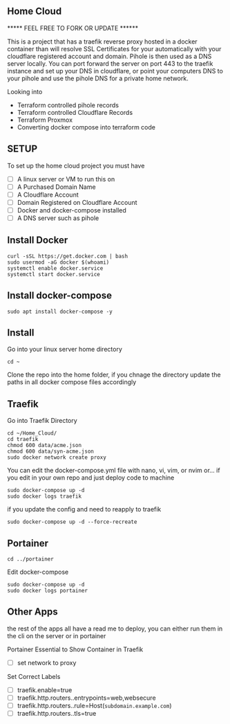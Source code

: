 ## Home Cloud
***** FEEL FREE TO FORK OR UPDATE ******

This is a project that has a traefik reverse proxy hosted in a docker container than will resolve SSL Certificates for your automatically with your cloudflare registered account and domain. Pihole is then used as a DNS server locally. You can port forward the server on port 443 to the traefik instance and set up your DNS in cloudflare, or point your computers DNS to your pihole and use the pihole DNS for a private home network.

Looking into 
* Terraform controlled pihole records
* Terraform controlled Cloudflare Records
* Terraform Proxmox
* Converting docker compose into terraform code

## SETUP
To set up the home cloud project you must have

- [ ] A linux server or VM to run this on
- [ ] A Purchased Domain Name
- [ ] A Cloudflare Account
- [ ] Domain Registered on Cloudflare Account
- [ ] Docker and docker-compose installed
- [ ] A DNS server such as pihole

## Install Docker
```
curl -sSL https://get.docker.com | bash
sudo usermod -aG docker $(whoami)
systemctl enable docker.service
systemctl start docker.service
```
## Install docker-compose
```
sudo apt install docker-compose -y
```

## Install 
Go into your linux server home directory

```
cd ~
```

Clone the repo into the home folder, if you chnage the directory update the paths in all docker compose files accordingly

## Traefik 
Go into Traefik Directory
```
cd ~/Home_Cloud/
cd traefik
chmod 600 data/acme.json
chmod 600 data/syn-acme.json
sudo docker network create proxy
```
You can edit the docker-compose.yml file with nano, vi, vim, or nvim
or...
if you edit in your own repo and just deploy code to machine

```
sudo docker-compose up -d
sudo docker logs traefik
```
if you update the config and need to reapply to traefik
```
sudo docker-compose up -d --force-recreate
```

## Portainer
```
cd ../portainer
```
Edit docker-compose
```
sudo docker-compose up -d
sudo docker logs portainer
```

## Other Apps
the rest of the apps all have a read me to deploy, you can either run them in the cli on the server or in portainer

Portainer Essential to Show Container in Traefik
- [ ] set network to proxy

Set Correct Labels 
- [ ] traefik.enable=true
- [ ] traefik.http.routers.<ROUTERNAME>.entrypoints=web,websecure
- [ ] traefik.http.routers.<ROUTERNAME>.rule=Host(`subdomain.example.com`)
- [ ] traefik.http.routers.<ROUTERNAME>.tls=true
